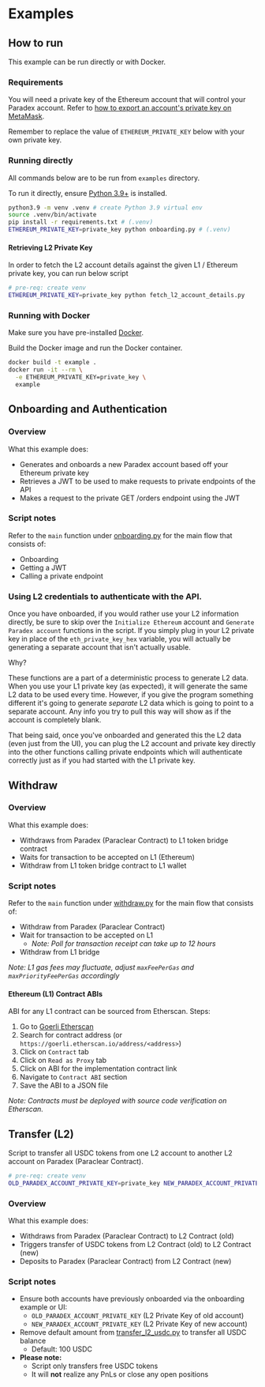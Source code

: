 # Examples

## How to run

This example can be run directly or with Docker.

### Requirements

You will need a private key of the Ethereum account that will control your Paradex account. Refer to [how to export an account's private key on MetaMask](https://support.metamask.io/hc/en-us/articles/360015289632-How-to-export-an-account-s-private-key).

Remember to replace the value of `ETHEREUM_PRIVATE_KEY` below with your own private key.

### Running directly

All commands below are to be run from `examples` directory.

To run it directly, ensure [Python 3.9+](https://www.python.org/downloads/) is installed.

```bash
python3.9 -m venv .venv # create Python 3.9 virtual env
source .venv/bin/activate
pip install -r requirements.txt # (.venv)
ETHEREUM_PRIVATE_KEY=private_key python onboarding.py # (.venv)
```

#### Retrieving L2 Private Key

In order to fetch the L2 account details against the given L1 / Ethereum private key, you can run below script

```bash
# pre-req: create venv
ETHEREUM_PRIVATE_KEY=private_key python fetch_l2_account_details.py
```

### Running with Docker

Make sure you have pre-installed [Docker](https://docs.docker.com/get-docker/).

Build the Docker image and run the Docker container.

```bash
docker build -t example .
docker run -it --rm \
  -e ETHEREUM_PRIVATE_KEY=private_key \
  example
```

## Onboarding and Authentication

### Overview

What this example does:

* Generates and onboards a new Paradex account based off your Ethereum private key
* Retrieves a JWT to be used to make requests to private endpoints of the API
* Makes a request to the private GET /orders endpoint using the JWT

### Script notes

Refer to the `main` function under [onboarding.py](onboarding.py#L180) for the main flow that consists of:

* Onboarding
* Getting a JWT
* Calling a private endpoint

### Using L2 credentials to authenticate with the API.
Once you have onboarded, if you would rather use your L2 information directly, be sure to skip over the `Initialize Ethereum` account and `Generate Paradex account` functions in the script. If you simply plug in your L2 private key in place of the `eth_private_key_hex` variable, you will actually be generating a separate account that isn't actually usable.

Why?

These functions are a part of a deterministic process to generate L2 data. When you use your L1 private key (as expected), it will generate the same L2 data to be used every time. 
However, if you give the program something different it's going to generate  _separate_ L2 data which is going to point to a separate account. Any info you try to pull this way will show as if the account is completely blank.

That being said, once you've onboarded and generated this the L2 data (even just from the UI), you can plug the L2 account and private key directly into the other functions calling private endpoints which will authenticate correctly just as if you had started with the L1 private key.

## Withdraw

### Overview

What this example does:

* Withdraws from Paradex (Paraclear Contract) to L1 token bridge contract
* Waits for transaction to be accepted on L1 (Ethereum)
* Withdraw from L1 token bridge contract to L1 wallet

### Script notes

Refer to the `main` function under [withdraw.py](withdraw.py#L111) for the main flow that consists of:

* Withdraw from Paradex (Paraclear Contract)
* Wait for transaction to be accepted on L1
  * *Note: Poll for transaction receipt can take up to 12 hours*
* Withdraw from L1 bridge

*Note: L1 gas fees may fluctuate, adjust `maxFeePerGas` and `maxPriorityFeePerGas` accordingly*

#### Ethereum (L1) Contract ABIs

ABI for any L1 contract can be sourced from Etherscan. Steps:

1. Go to [Goerli Etherscan](https://goerli.etherscan.io/)
2. Search for contract address (or `https://goerli.etherscan.io/address/<address>`)
3. Click on `Contract` tab
4. Click on `Read as Proxy` tab
5. Click on ABI for the implementation contract link
6. Navigate to `Contract ABI` section
7. Save the ABI to a JSON file

*Note: Contracts must be deployed with source code verification on Etherscan.*

## Transfer (L2)

Script to transfer all USDC tokens from one L2 account to another L2 account on Paradex (Paraclear Contract).

```bash
# pre-req: create venv
OLD_PARADEX_ACCOUNT_PRIVATE_KEY=private_key NEW_PARADEX_ACCOUNT_PRIVATE_KEY=private_key python transfer_l2_usdc.py
```

### Overview

What this example does:

* Withdraws from Paradex (Paraclear Contract) to L2 Contract (old)
* Triggers transfer of USDC tokens from L2 Contract (old) to L2 Contract (new)
* Deposits to Paradex (Paraclear Contract) from L2 Contract (new)

### Script notes

* Ensure both accounts have previously onboarded via the onboarding example or UI:
  * `OLD_PARADEX_ACCOUNT_PRIVATE_KEY` (L2 Private Key of old account)
  * `NEW_PARADEX_ACCOUNT_PRIVATE_KEY` (L2 Private Key of new account)
* Remove default amount from [transfer_l2_usdc.py](transfer_l2_usdc.py#L29) to transfer all USDC balance
  * Default: 100 USDC
* **Please note:**
  * Script only transfers free USDC tokens
  * It will **not** realize any PnLs or close any open positions
